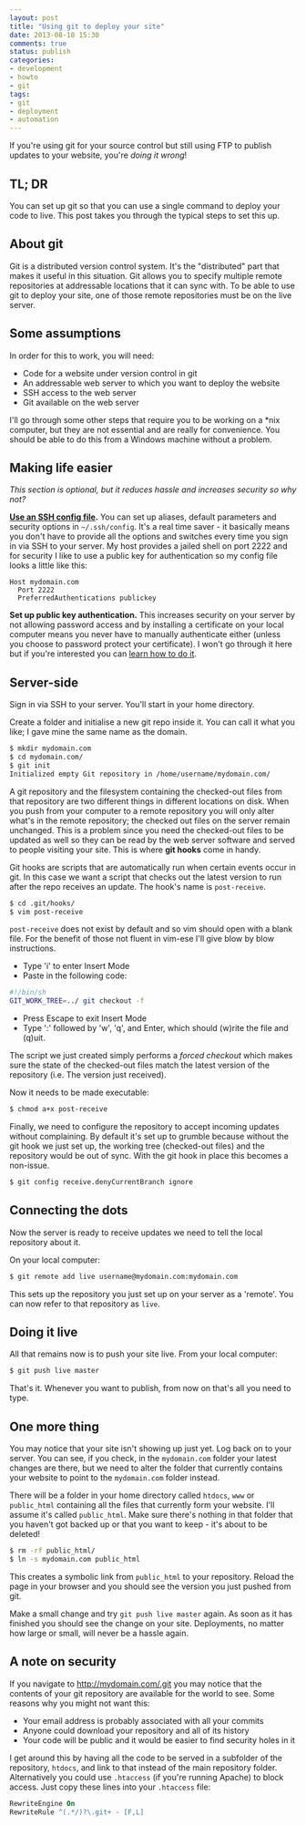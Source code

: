 ```yaml
---
layout: post
title: "Using git to deploy your site"
date: 2013-08-18 15:30
comments: true
status: publish
categories:
- development
- howto
- git
tags:
- git
- deployment
- automation
---
```


If you're using git for your source control but still using FTP to publish updates to your website, you're _doing it wrong_!


TL; DR
------

You can set up git so that you can use a single command to deploy your code to live. This post takes you through the typical steps to set this up.


About git
---------

Git is a distributed version control system. It's the "distributed" part that makes it useful in this situation. Git allows you to specify multiple remote repositories at addressable locations that it can sync with. To be able to use git to deploy your site, one of those remote repositories must be on the live server.


Some assumptions
----------------

In order for this to work, you will need:

* Code for a website under version control in git
* An addressable web server to which you want to deploy the website
* SSH access to the web server
* Git available on the web server

I'll go through some other steps that require you to be working on a *nix computer, but they are not essential and are really for convenience. You should be able to do this from a Windows machine without a problem.


Making life easier
------------------

_This section is optional, but it reduces hassle and increases security so why not?_

**[Use an SSH config file](https://kb.mediatemple.net/questions/1625/Using+an+SSH+Config+File).** You can set up aliases, default parameters and security options in `~/.ssh/config`. It's a real time saver - it basically means you don't have to provide all the options and switches every time you sign in via SSH to your server. My host provides a jailed shell on port 2222 and for security I like to use a public key for authentication so my config file looks a little like this:

```
Host mydomain.com
  Port 2222
  PreferredAuthentications publickey
```

**Set up public key authentication.** This increases security on your server by not allowing password access and by installing a certificate on your local computer means you never have to manually authenticate either (unless you choose to password protect your certificate). I won't go through it here but if you're interested you can [learn how to do it](http://stackoverflow.com/a/9095).


Server-side
-----------

Sign in via SSH to your server. You'll start in your home directory.

Create a folder and initialise a new git repo inside it. You can call it what you like; I gave mine the same name as the domain. 

``` bash
$ mkdir mydomain.com
$ cd mydomain.com/
$ git init
Initialized empty Git repository in /home/username/mydomain.com/
```

A git repository and the filesystem containing the checked-out files from that repository are two different things in different locations on disk. When you push from your computer to a remote repository you will only alter what's in the remote repository; the checked out files on the server remain unchanged. This is a problem since you need the checked-out files to be updated as well so they can be read by the web server software and served to people visiting your site. This is where **git hooks** come in handy.

Git hooks are scripts that are automatically run when certain events occur in git. In this case we want a script that checks out the latest version to run after the repo receives an update. The hook's name is `post-receive`.

``` bash
$ cd .git/hooks/
$ vim post-receive
```

`post-receive` does not exist by default and so vim should open with a blank file. For the benefit of those not fluent in vim-ese I'll give blow by blow instructions.

* Type 'i' to enter Insert Mode
* Paste in the following code:

```  bash
#!/bin/sh
GIT_WORK_TREE=../ git checkout -f
```

* Press Escape to exit Insert Mode
* Type ':' followed by 'w', 'q', and Enter, which should (w)rite the file and (q)uit.

The script we just created simply performs a _forced checkout_ which makes sure the state of the checked-out files match the latest version of the repository (i.e. The version just received).

Now it needs to be made executable:

``` bash
$ chmod a+x post-receive 
```

Finally, we need to configure the repository to accept incoming updates without complaining. By default it's set up to grumble because without the git hook we just set up, the working tree (checked-out files) and the repository would be out of sync. With the git hook in place this becomes a non-issue.

``` bash
$ git config receive.denyCurrentBranch ignore
```


Connecting the dots
-------------------

Now the server is ready to receive updates we need to tell the local repository about it.

On your local computer:

``` bash
$ git remote add live username@mydomain.com:mydomain.com
```

This sets up the repository you just set up on your server as a 'remote'. You can now refer to that repository as `live`.


Doing it live
-------------

All that remains now is to push your site live. From your local computer:

``` bash
$ git push live master
```

That's it. Whenever you want to publish, from now on that's all you need to type.


One more thing
--------------

You may notice that your site isn't showing up just yet. Log back on to your server. You can see, if you check, in the `mydomain.com` folder your latest changes are there, but we need to alter the folder that currently contains your website to point to the `mydomain.com` folder instead.

There will be a folder in your home directory called `htdocs`, `www` or `public_html` containing all the files that currently form your website. I'll assume it's called `public_html`. Make sure there's nothing in that folder that you haven't got backed up or that you want to keep - it's about to be deleted!

``` bash
$ rm -rf public_html/
$ ln -s mydomain.com public_html
```

This creates a symbolic link from `public_html` to your repository. Reload the page in your browser and you should see the version you just pushed from git.

Make a small change and try `git push live master` again. As soon as it has finished you should see the change on your site. Deployments, no matter how large or small, will never be a hassle again.


A note on security
------------------

If you navigate to http://mydomain.com/.git you may notice that the contents of your git repository are available for the world to see. Some reasons why you might not want this:

* Your email address is probably associated with all your commits
* Anyone could download your repository and all of its history
* Your code will be public and it would be easier to find security holes in it

I get around this by having all the code to be served in a subfolder of the repository, `htdocs`, and link to that instead of the main repository folder. Alternatively you could use `.htaccess` (if you're running Apache) to block access. Just copy these lines into your `.htaccess` file:

``` apache
RewriteEngine On
RewriteRule ^(.*/)?\.git+ - [F,L]
```